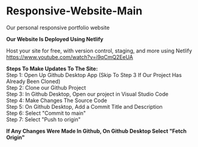 # Responsive-Website-Main

Our personal responsive portfolio website

**Our Website Is Deployed Using Netlify**

Host your site for free, with version control, staging, and more using Netlify
<br>
https://www.youtube.com/watch?v=i9qCmQ2EeUA

**Steps To Make Updates To The Site:**
<br>
Step 1: Open Up Github Desktop App (Skip To Step 3 If Our Project Has Already Been Cloned)
<br>
Step 2: Clone our Github Project
<br>
Step 3: In Github Desktop, Open our project in Visual Studio Code
<br>
Step 4: Make Changes The Source Code
<br>
Step 5: On Github Desktop, Add a Commit Title and Description
<br>
Step 6: Select "Commit to main"
<br>
Step 7: Select "Push to origin"

**If Any Changes Were Made In Github, On Github Desktop Select "Fetch Origin"**
